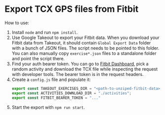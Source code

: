 # Export TCX GPS files from Fitbit

How to use:

1. Install `node` and run `npm install`.
2. Use Google Takeout to export your Fitbit data. When you download your Fitbit data from Takeout, it should
   contain `Global Export Data` folder with a bunch of JSON files. The script needs to be pointed to this folder. You
   can also manually copy `exercise*.json` files to a standalone folder and point the script there.
3. Find your auth bearer token. You can go to [Fitbit Dashboard](https://www.fitbit.com/dashboard), pick a random
   activity and download the TCX file while inspecting the request with developer tools. The bearer token is in the
   request headers.
4. Create a `config.js` file and populate it:
   ```javascript
   export const TAKEOUT_EXERCISES_DIR = "<path-to-unziped-fitbit-data>/Global Export Data";
   export const ACTIVITIES_DOWNLOAD_DIR = "./activities";
   export const FITBIT_BEARER_TOKEN = "..."
   ```
5. Start the export with `npm run start`.
